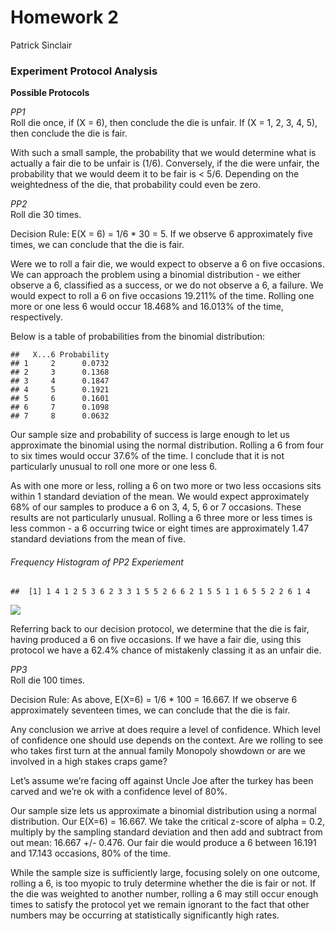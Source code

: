 Homework 2
================
Patrick Sinclair

### Experiment Protocol Analysis

**Possible Protocols**

*PP1*  
Roll die once, if \(X = 6\), then conclude the die is unfair. If
\(X = 1, 2, 3, 4, 5\), then conclude the die is fair.

With such a small sample, the probability that we would determine what
is actually a fair die to be unfair is (1/6). Conversely, if the die
were unfair, the probability that we would deem it to be fair is \< 5/6.
Depending on the weightedness of the die, that probability could even be
zero.

*PP2*  
Roll die 30 times.

Decision Rule: E(X = 6) = 1/6 \* 30 = 5. If we observe 6 approximately
five times, we can conclude that the die is fair.

Were we to roll a fair die, we would expect to observe a 6 on five
occasions. We can approach the problem using a binomial distribution -
we either observe a 6, classified as a success, or we do not observe a
6, a failure. We would expect to roll a 6 on five occasions 19.211% of
the time. Rolling one more or one less 6 would occur 18.468% and 16.013%
of the time, respectively.

Below is a table of probabilities from the binomial distribution:

    ##   X...6 Probability
    ## 1     2      0.0732
    ## 2     3      0.1368
    ## 3     4      0.1847
    ## 4     5      0.1921
    ## 5     6      0.1601
    ## 6     7      0.1098
    ## 7     8      0.0632

Our sample size and probability of success is large enough to let us
approximate the binomial using the normal distribution. Rolling a 6 from
four to six times would occur 37.6% of the time. I conclude that it is
not particularly unusual to roll one more or one less 6.

As with one more or less, rolling a 6 on two more or two less occasions
sits within 1 standard deviation of the mean. We would expect
approximately 68% of our samples to produce a 6 on 3, 4, 5, 6 or 7
occasions. These results are not particularly unusual. Rolling a 6 three
more or less times is less common - a 6 occurring twice or eight times
are approximately 1.47 standard deviations from the mean of five.

###### Frequency Histogram of PP2 Experiement

    ##  [1] 1 4 1 2 5 3 6 2 3 3 1 5 5 2 6 6 2 1 5 5 1 1 6 5 5 2 2 6 1 4

![](Homework2_files/figure-gfm/unnamed-chunk-1-1.png)<!-- -->

Referring back to our decision protocol, we determine that the die is
fair, having produced a 6 on five occasions. If we have a fair die,
using this protocol we have a 62.4% chance of mistakenly classing it as
an unfair die.

*PP3*  
Roll die 100 times.

Decision Rule: As above, E(X=6) = 1/6 \* 100 = 16.667. If we observe 6
approximately seventeen times, we can conclude that the die is fair.

Any conclusion we arrive at does require a level of confidence. Which
level of confidence one should use depends on the context. Are we
rolling to see who takes first turn at the annual family Monopoly
showdown or are we involved in a high stakes craps game?

Let’s assume we’re facing off against Uncle Joe after the turkey has
been carved and we’re ok with a confidence level of 80%.

Our sample size lets us approximate a binomial distribution using a
normal distribution. Our E(X=6) = 16.667. We take the critical z-score
of alpha = 0.2, multiply by the sampling standard deviation and then add
and subtract from out mean: 16.667 +/- 0.476. Our fair die would produce
a 6 between 16.191 and 17.143 occasions, 80% of the time.

While the sample size is sufficiently large, focusing solely on one
outcome, rolling a 6, is too myopic to truly determine whether the die
is fair or not. If the die was weighted to another number, rolling a 6
may still occur enough times to satisfy the protocol yet we remain
ignorant to the fact that other numbers may be occurring at
statistically significantly high rates.
